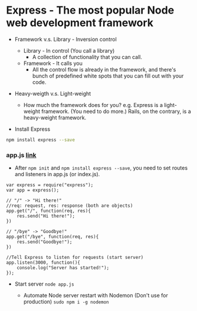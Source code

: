 # Express - The most popular Node web development framework

* Framework v.s. Library - Inversion control
    * Library - In control (You call a library)
        * A collection of functionality that you can call.
    * Framework - It calls you
        * All the control flow is already in the framework, and there's bunch of predefined white spots that you can fill out with your code.

* Heavy-weigth v.s. Light-weight
    * How much the framework does for you?
        e.g. Express is a light-weight framework. (You need to do more.)
             Rails, on the contrary, is a heavy-weight framework.

* Install Express

```bash
npm install express --save
```

### app.js [link](../Experiments/Express/FirstApp)
* After `npm init` and `npm install express --save`, you need to set routes and listeners in app.js (or index.js).

```
var express = require("express");
var app = express();

// "/" -> "Hi there!"
//req: request, res: response (both are objects)
app.get("/", function(req, res){
    res.send("Hi there!");
})

// "/bye" -> "Goodbye!"
app.get("/bye", function(req, res){
    res.send("Goodbye!");
})  

//Tell Express to listen for requests (start server)
app.listen(3000, function(){
    console.log("Server has started!");
});
```

* Start server
`node app.js`

    * Automate Node server restart with Nodemon (Don't use for production)
        ```sudo npm i -g nodemon```

